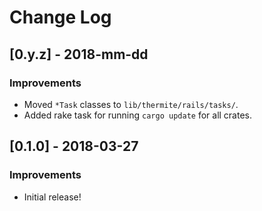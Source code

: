# Change Log

## [0.y.z] - 2018-mm-dd

### Improvements

* Moved `*Task` classes to `lib/thermite/rails/tasks/`.
* Added rake task for running `cargo update` for all crates.

## [0.1.0] - 2018-03-27

### Improvements

* Initial release!
